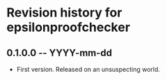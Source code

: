 # Revision history for epsilonproofchecker

## 0.1.0.0 -- YYYY-mm-dd

* First version. Released on an unsuspecting world.
